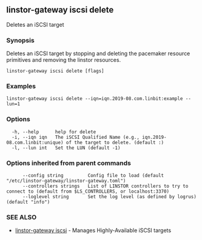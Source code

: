 ## linstor-gateway iscsi delete

Deletes an iSCSI target

### Synopsis

Deletes an iSCSI target by stopping and deleting the pacemaker resource
primitives and removing the linstor resources.

```
linstor-gateway iscsi delete [flags]
```

### Examples

```
linstor-gateway iscsi delete --iqn=iqn.2019-08.com.linbit:example --lun=1
```

### Options

```
  -h, --help      help for delete
  -i, --iqn iqn   The iSCSI Qualified Name (e.g., iqn.2019-08.com.linbit:unique) of the target to delete. (default :)
  -l, --lun int   Set the LUN (default -1)
```

### Options inherited from parent commands

```
      --config string         Config file to load (default "/etc/linstor-gateway/linstor-gateway.toml")
      --controllers strings   List of LINSTOR controllers to try to connect to (default from $LS_CONTROLLERS, or localhost:3370)
      --loglevel string       Set the log level (as defined by logrus) (default "info")
```

### SEE ALSO

* [linstor-gateway iscsi](linstor-gateway_iscsi.md)	 - Manages Highly-Available iSCSI targets

